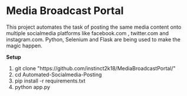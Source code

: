 # Media Broadcast Portal

This project automates the task of posting the same media content onto multiple socialmedia platforms like facebook.com , twitter.com and instagram.com.
Python, Selenium and Flask are being used to make the magic happen.

<strong>Setup</strong>
<ol>
    <li>git clone "https://github.com/instinct2k18/MediaBroadcastPortal/"</li>
    <li>cd Automated-Socialmedia-Posting</li>
    <li>pip install -r requirements.txt</li>
    <li>python app.py</li>
</ol>
